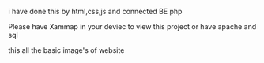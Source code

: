i have done this by html,css,js and connected BE php 

 Please have Xammap in your deviec to view this project or have apache and sql 

 this all the basic image's  of website
